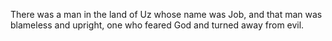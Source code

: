 There was a man in the land of Uz whose name was Job, and that man was blameless and upright, one who feared God and turned away from evil.
